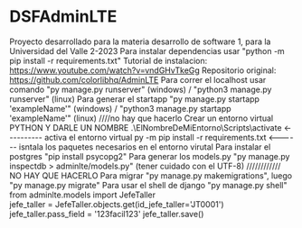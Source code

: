 # DSFAdminLTE
Proyecto desarrollado para la materia desarrollo de software 1, para la Universidad del Valle 2-2023
Para instalar dependencias usar "python -m pip install -r requirements.txt"
Tutorial de instalacion: https://www.youtube.com/watch?v=vndGHvTkeGg
Repositorio original: https://github.com/colorlibhq/AdminLTE
Para correr el localhost usar comando "py manage.py runserver" (windows) / "python3 manage.py runserver" (linux)
Para generar el startapp "py manage.py startapp 'exampleName'" (windows) / "python3 manage.py startapp 'exampleName'" (linux) ////no hay que hacerlo
Crear un entorno virtual PYTHON Y DARLE UN NOMBRE
.\ElNombreDeMiEntorno\Scripts\activate   <---------- activa el entorno virtual
py -m pip install -r requirements.txt  <------ isntala los paquetes necesarios en el entorno virutal
Para instalar el postgres "pip install psycopg2" 
Para generar los models.py "py manage.py inspectdb > adminlte/models.py" (tener cuidado con el UTF-8) //////////// NO HAY QUE HACERLO
Para migrar "py manage.py makemigrations", luego "py manage.py migrate"
Para usar el shell de django "py manage.py shell"
from adminlte.models import JefeTaller  
jefe_taller = JefeTaller.objects.get(id_jefe_taller='JT0001')
jefe_taller.pass_field = '123facil123'
jefe_taller.save()

